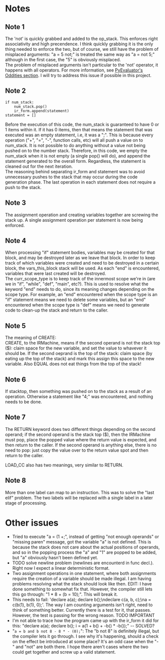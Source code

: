 # Notes
## Note 1
The 'not' is quickly grabbed and added to the op_stack. This enforces right associativity
and high precendence. I think quickly grabbing it is the only thing needed to enforce the
two, but of course, we still have the problem of misplaced arguments: "a = 5 not;" is treated
the same way as "a = not 5;" although in the first case, the "5" is obviously misplaced.  
The problem of misplaced arguments isn't particular to the 'not' operator, it happens with all
operators. For more information, see [PyEvaluator's Oddities section](https://github.com/kauboy26/PyEvaluator#oddities).
I will try to address this issue if possible in this project.

## Note 2
```
if num_stack:
    num_stack.pop()
    ir_form.append(statement)
statement = []
```  
Before the execution of this code, the num_stack is guaranteed to have 0 or 1 items within it. If it has 0 items, then that means
the statement that was executed was an empty statement, i.e, it was a ";". This is because every operation ("+", "=", "-", function
calls, etc) will all push a value on to num_stack. It is not possible to do anything without a value not being pushed on to the number stack. Therefore, in this code, we empty the num_stack when it is not empty (a single pop() will do), and append the statement generated to the overall form. Regardless, the statement is cleaned out for the next iteration.  
The reasoning behind separating ir_form and statement was to avoid unnecessary pushes to the stack that may occur during the
code generation phase. The last operation in each statement does not require a push to the stack.

## Note 3
The assignment operation and creating variables together are screwing the stack up. A single assignment operation per statement is
now being enforced.

## Note 4
When processing "if" statement bodies, variables may be created for that block, and may be destroyed later as we leave that block. In order to keep track of which variables were created and need to be destroyed in a certain block, the vars_this_block stack will be used. As each "end" is encountered, variables that were last created will be destroyed.  
The curr_scope_type is to keep track of the innermost scope we're in (are we in "if", "while", "def", "main", etc?). This is used to resolve what the keyword "end" needs to do, since its meaning changes depending on the scope type. For example, an "end" encountered when the scope type is an "if" statement means we need to delete some variables, but an "end" encountered when the scope type is "def" means we need to generate code to clean-up the stack and return to the caller.

## Note 5
The meaning of CREATE:  
CREATE, to the IRMachine, means if the second operand is not the stack top ($): claim space for the new variable, and set the value to whavever it should be. If the second oeprand is the top of the stack: claim space (by eating up the top of the stack) and mark this assign this space to the new variable. Also EQUAL does not eat things from the top of the stack!

## Note 6
If stacktop, then something was pushed on to the stack as a result of an operation. Otherwise a statement like "4;" was encountered, and nothing needs to be done.

## Note 7
The RETURN keyword does two different things depending on the second operand; if the second operand is the stack top ($), then the IRMachine must pop, place the popped value where the return value is expected, and then return to the caller. If the second operand is anything else, there is no need to pop: just copy the value over to the return value spot and then return to the caller.  

LOAD_CC also has two meanings, very similar to RETURN.

## Note 8
More than one label can map to an instruction. This was to solve the "last elif" problem. The two labels will be replaced with a single label in a later stage of processing.

# Other issues

* Tried to execute "a = (1 +;", instead of getting "not enough operands" or "missing paren" message, got the variable "a" is not defined. This is because the stack does not care about the actual positions of operands, and so in the popping process the "a" and "1" are popped to be added, but "a" obviously hasn't been defined yet.
* TODO solve newline problem (newlines are encounterd in func decl.). Right now I expect a linear deterministic format.
* Two assignment operations in one statement, where both assignments require the creation of a variable should be made illegal. I am having problems resolving what the stack should look like then. EDIT: I have done something to somewhat fix that. However, the compiler still lets this go through: "1 * 8 + (b = 10);". This will break it.
* This needs to fail: 'declare a(a); declare b();\ndeclare c(a, b, c);\na = c(b(1), b(1), 0);'. The way I am counting arguments isn't right, need to think of something better. Currently there is a test for it, that passes. However, the test is passing for the wrong reason. TODO IMPORTANT
* I'm not able to trace how the program came up with the ir_form it did for this: "declare a(a); declare b(); i = a(1 + b() + -b() * -b());" -- SOLVED?
* "```a = b and b not 8 - 8 * - (0);```": The "b not 8" is definitely illegal, but the compiler lets it go through. I see why it's happening, should a check on the effect be introduced at some place? It's an odd case when the "-" and "not" are both there. I hope there aren't cases where the two could get together and screw up a valid statement.